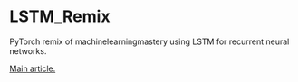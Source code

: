 # LSTM_Remix
PyTorch remix of machinelearningmastery using LSTM for recurrent neural networks.

[Main article.](https://machinelearningmastery.com/develop-word-based-neural-language-models-python-keras/)
